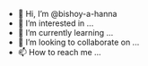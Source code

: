 - 👋 Hi, I’m @bishoy-a-hanna
- 👀 I’m interested in ...
- 🌱 I’m currently learning ...
- 💞️ I’m looking to collaborate on ...
- 📫 How to reach me ...

<!---
bishoy-a-hanna/bishoy-a-hanna is a ✨ special ✨ repository because its `README.md` (this file) appears on your GitHub profile.
You can click the Preview link to take a look at your changes.
--->
